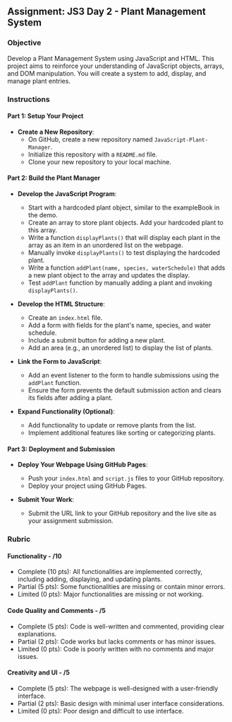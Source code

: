 ## Assignment: JS3 Day 2 - Plant Management System

### Objective

Develop a Plant Management System using JavaScript and HTML. This project aims to reinforce your understanding of JavaScript objects, arrays, and DOM manipulation. You will create a system to add, display, and manage plant entries.

### Instructions

#### Part 1: Setup Your Project

- **Create a New Repository**:
  - On GitHub, create a new repository named `JavaScript-Plant-Manager`.
  - Initialize this repository with a `README.md` file.
  - Clone your new repository to your local machine.

#### Part 2: Build the Plant Manager

- **Develop the JavaScript Program**:

  - Start with a hardcoded plant object, similar to the exampleBook in the demo.
  - Create an array to store plant objects. Add your hardcoded plant to this array.
  - Write a function `displayPlants()` that will display each plant in the array as an item in an unordered list on the webpage.
  - Manually invoke `displayPlants()` to test displaying the hardcoded plant.
  - Write a function `addPlant(name, species, waterSchedule)` that adds a new plant object to the array and updates the display.
  - Test `addPlant` function by manually adding a plant and invoking `displayPlants()`.

- **Develop the HTML Structure**:

  - Create an `index.html` file.
  - Add a form with fields for the plant's name, species, and water schedule.
  - Include a submit button for adding a new plant.
  - Add an area (e.g., an unordered list) to display the list of plants.

- **Link the Form to JavaScript**:

  - Add an event listener to the form to handle submissions using the `addPlant` function.
  - Ensure the form prevents the default submission action and clears its fields after adding a plant.

- **Expand Functionality (Optional)**:
  - Add functionality to update or remove plants from the list.
  - Implement additional features like sorting or categorizing plants.

#### Part 3: Deployment and Submission

- **Deploy Your Webpage Using GitHub Pages**:

  - Push your `index.html` and `script.js` files to your GitHub repository.
  - Deploy your project using GitHub Pages.

- **Submit Your Work**:
  - Submit the URL link to your GitHub repository and the live site as your assignment submission.

### Rubric

#### Functionality - /10

- Complete (10 pts): All functionalities are implemented correctly, including adding, displaying, and updating plants.
- Partial (5 pts): Some functionalities are missing or contain minor errors.
- Limited (0 pts): Major functionalities are missing or not working.

#### Code Quality and Comments - /5

- Complete (5 pts): Code is well-written and commented, providing clear explanations.
- Partial (2 pts): Code works but lacks comments or has minor issues.
- Limited (0 pts): Code is poorly written with no comments and major issues.

#### Creativity and UI - /5

- Complete (5 pts): The webpage is well-designed with a user-friendly interface.
- Partial (2 pts): Basic design with minimal user interface considerations.
- Limited (0 pts): Poor design and difficult to use interface.
